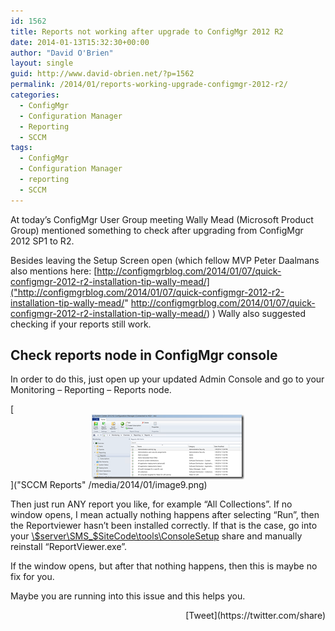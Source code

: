 ```yaml
---
id: 1562
title: Reports not working after upgrade to ConfigMgr 2012 R2
date: 2014-01-13T15:32:30+00:00
author: "David O'Brien"
layout: single
guid: http://www.david-obrien.net/?p=1562
permalink: /2014/01/reports-working-upgrade-configmgr-2012-r2/
categories:
  - ConfigMgr
  - Configuration Manager
  - Reporting
  - SCCM
tags:
  - ConfigMgr
  - Configuration Manager
  - reporting
  - SCCM
---
```

At today’s ConfigMgr User Group meeting Wally Mead (Microsoft Product Group) mentioned something to check after upgrading from ConfigMgr 2012 SP1 to R2.
  
Besides leaving the Setup Screen open (which fellow MVP Peter Daalmans also mentions here: [http://configmgrblog.com/2014/01/07/quick-configmgr-2012-r2-installation-tip-wally-mead/]("http://configmgrblog.com/2014/01/07/quick-configmgr-2012-r2-installation-tip-wally-mead/" http://configmgrblog.com/2014/01/07/quick-configmgr-2012-r2-installation-tip-wally-mead/) ) Wally also suggested checking if your reports still work.

## Check reports node in ConfigMgr console

In order to do this, just open up your updated Admin Console and go to your Monitoring – Reporting – Reports node.

[<img style="float: none; margin-left: auto; display: block; margin-right: auto; border: 0px;" title="SCCM Reports" alt="SCCM Reports" src="/media/2014/01/image_thumb9.png" width="244" height="104" border="0" />]("SCCM Reports" /media/2014/01/image9.png)

Then just run ANY report you like, for example “All Collections”. If no window opens, I mean actually nothing happens after selecting “Run”, then the Reportviewer hasn’t been installed correctly. If that is the case, go into your [\\$server\SMS_$SiteCode\tools\ConsoleSetup](file://\\$server\SMS_$SiteCode\tools\ConsoleSetup) share and manually reinstall “ReportViewer.exe”.

If the window opens, but after that nothing happens, then this is maybe no fix for you.

Maybe you are running into this issue and this helps you. 

<div style="float: right; margin-left: 10px;">
  [Tweet](https://twitter.com/share)
</div>

